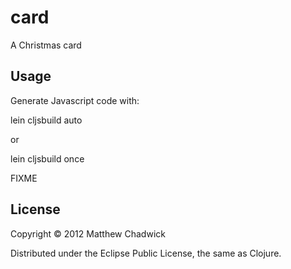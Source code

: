 # card

A Christmas card

## Usage

Generate Javascript code with:

lein cljsbuild auto

or

lein cljsbuild once

FIXME

## License

Copyright © 2012 Matthew Chadwick

Distributed under the Eclipse Public License, the same as Clojure.
